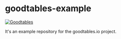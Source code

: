 # goodtables-example

[![Goodtables](http://staging.goodtables.io/badge/github/frictionlessdata/example-goodtables.io.svg)](http://staging.goodtables.io/github/frictionlessdata/example-goodtables.io)

It's an example repository for the goodtables.io project.
